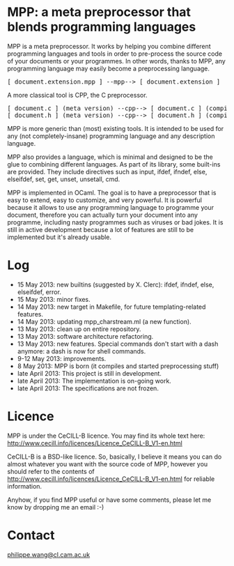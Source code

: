 # MPP: a meta preprocessor that blends programming languages



MPP is a meta preprocessor. It works by helping you combine different
programming  languages and tools  in order  to pre-process  the source
code of your  documents or your programmes. In  other words, thanks to
MPP,  any programming  language  may easily  become  a preprocessing
language.

<pre>
[ document.extension.mpp ] --mpp--> [ document.extension ]
</pre>

A more classical tool is CPP, the C preprocessor.
<pre>
[ document.c ] (meta version) --cpp--> [ document.c ] (compiled version)
[ document.h ] (meta version) --cpp--> [ document.h ] (compiled version)
</pre>

MPP is more  generic than (most) existing tools. It  is intended to be
used  for any  (not  completely-insane) programming  language and  any
description language.

MPP also provides a language, which is minimal and designed to be the glue
to combining different languages. As part of its library, some built-ins are
provided. They include directives such as input, ifdef, ifndef, else, elseifdef,
set, get, unset, unsetall, cmd.

MPP is implemented in OCaml. The goal is to have a preprocessor that is 
easy to extend, easy to customize, and very powerful.
It is powerful because it allows to use any programming language to programme
your document, therefore you can actually turn your document into any programme,
including nasty programmes such as viruses or bad jokes.
It is still in active development because a lot of features are still to be implemented but
it's already usable.


# Log

* 15 May 2013: new builtins (suggested by X. Clerc): ifdef, ifndef, else, elseifdef, error.
* 15 May 2013: minor fixes.
* 14 May 2013: new target in Makefile, for future templating-related features.
* 14 May 2013: updating mpp_charstream.ml (a new function).
* 13 May 2013: clean up on entire repository.
* 13 May 2013: software architecture refactoring.
* 13 May 2013: new features. Special commands don't start with a dash anymore: a dash is now for shell commands.
* 9-12 May 2013: improvements.
* 8 May 2013: MPP is born (it compiles and started preprocessing stuff)
* late April 2013: This project is still in development.
* late April 2013: The implementation is on-going work.
* late April 2013: The specifications are not frozen.

# Licence

MPP is under the CeCILL-B licence. You may find its whole text here:
http://www.cecill.info/licences/Licence_CeCILL-B_V1-en.html 

CeCILL-B is a BSD-like licence. So, basically, I believe it means you can do almost whatever you want with the source code of MPP, however you should refer to the contents of http://www.cecill.info/licences/Licence_CeCILL-B_V1-en.html for reliable information.

Anyhow, if you find MPP useful or have some comments, please let me know by dropping me an email :-)

# Contact

philippe.wang@cl.cam.ac.uk


